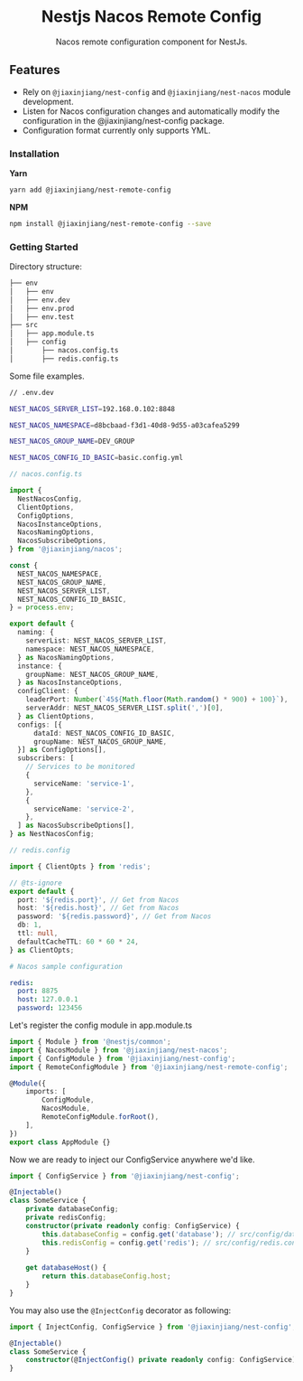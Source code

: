 <h1 align="center">Nestjs Nacos Remote Config</h1>

<p align="center">Nacos remote configuration component for NestJs.</p>

## Features

- Rely on `@jiaxinjiang/nest-config` and `@jiaxinjiang/nest-nacos` module development.
- Listen for Nacos configuration changes and automatically modify the configuration in the @jiaxinjiang/nest-config package.
- Configuration format currently only supports YML.

### Installation

**Yarn**
```bash
yarn add @jiaxinjiang/nest-remote-config
```

**NPM**
```bash
npm install @jiaxinjiang/nest-remote-config --save
```

### Getting Started

Directory structure:

```bash
├── env
│   ├── env
│   ├── env.dev
│   ├── env.prod
│   ├── env.test
├── src
│   ├── app.module.ts
│   ├── config
│       ├── nacos.config.ts
│       ├── redis.config.ts
```

Some file examples.

```bash
// .env.dev

NEST_NACOS_SERVER_LIST=192.168.0.102:8848

NEST_NACOS_NAMESPACE=d8bcbaad-f3d1-40d8-9d55-a03cafea5299

NEST_NACOS_GROUP_NAME=DEV_GROUP

NEST_NACOS_CONFIG_ID_BASIC=basic.config.yml
```


```ts
// nacos.config.ts

import {
  NestNacosConfig,
  ClientOptions,
  ConfigOptions,
  NacosInstanceOptions,
  NacosNamingOptions,
  NacosSubscribeOptions,
} from '@jiaxinjiang/nacos';

const {
  NEST_NACOS_NAMESPACE,
  NEST_NACOS_GROUP_NAME,
  NEST_NACOS_SERVER_LIST,
  NEST_NACOS_CONFIG_ID_BASIC,
} = process.env;

export default {
  naming: {
    serverList: NEST_NACOS_SERVER_LIST,
    namespace: NEST_NACOS_NAMESPACE,
  } as NacosNamingOptions,
  instance: {
    groupName: NEST_NACOS_GROUP_NAME,
  } as NacosInstanceOptions,
  configClient: {
    leaderPort: Number(`45${Math.floor(Math.random() * 900) + 100}`),
    serverAddr: NEST_NACOS_SERVER_LIST.split(',')[0],
  } as ClientOptions,
  configs: [{
      dataId: NEST_NACOS_CONFIG_ID_BASIC,
      groupName: NEST_NACOS_GROUP_NAME,
  }] as ConfigOptions[],
  subscribers: [
    // Services to be monitored
    {
      serviceName: 'service-1',
    },
    {
      serviceName: 'service-2',
    },
  ] as NacosSubscribeOptions[],
} as NestNacosConfig;
```

```ts
// redis.config

import { ClientOpts } from 'redis';

// @ts-ignore
export default {
  port: '${redis.port}', // Get from Nacos
  host: '${redis.host}', // Get from Nacos
  password: '${redis.password}', // Get from Nacos
  db: 1,
  ttl: null,
  defaultCacheTTL: 60 * 60 * 24,
} as ClientOpts;
```

```yml
# Nacos sample configuration

redis:
  port: 8875
  host: 127.0.0.1
  password: 123456
```

Let's register the config module in app.module.ts

```ts
import { Module } from '@nestjs/common';
import { NacosModule } from '@jiaxinjiang/nest-nacos';
import { ConfigModule } from '@jiaxinjiang/nest-config';
import { RemoteConfigModule } from '@jiaxinjiang/nest-remote-config';

@Module({
    imports: [
        ConfigModule,
        NacosModule,
        RemoteConfigModule.forRoot(),
    ],
})
export class AppModule {}
```

Now we are ready to inject our ConfigService anywhere we'd like.

```ts
import { ConfigService } from '@jiaxinjiang/nest-config';

@Injectable()
class SomeService {
    private databaseConfig;
    private redisConfig;
    constructor(private readonly config: ConfigService) {
        this.databaseConfig = config.get('database'); // src/config/database.config.ts
        this.redisConfig = config.get('redis'); // src/config/redis.config.ts
    }
    
    get databaseHost() {
        return this.databaseConfig.host;
    }
}
```

You may also use the `@InjectConfig` decorator as following:

```ts
import { InjectConfig, ConfigService } from '@jiaxinjiang/nest-config';

@Injectable()
class SomeService {
    constructor(@InjectConfig() private readonly config: ConfigService) {}
}
```
